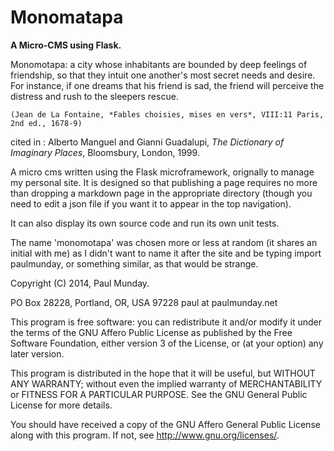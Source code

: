 Monomatapa
==========

**A Micro-CMS using Flask.**

Monomotapa:
    a city whose inhabitants are bounded by deep feelings of friendship, so that
    they intuit one another's most secret needs and desire. For instance, if one
    dreams that his friend is sad, the friend will perceive the distress and 
    rush to the sleepers rescue.

    (Jean de La Fontaine, *Fables choisies, mises en vers*, VIII:11 Paris, 
    2nd ed., 1678-9)

cited in : 
Alberto Manguel and Gianni Guadalupi, *The Dictionary of Imaginary Places*, 
Bloomsbury, London, 1999.

A micro cms written using the Flask microframework, orignally to manage my 
personal site. It is designed so that publishing a page requires no more than
dropping a markdown page in the appropriate directory (though you need to edit
a json file if you want it to appear in the top navigation). 

It can also display its own source code and run its own unit tests.

The name 'monomotapa' was chosen more or less at random (it shares an initial
with me) as I didn't want to name it after the site and be typing import 
paulmunday, or something similar, as that would be strange.

Copyright (C) 2014, Paul Munday.

PO Box 28228, Portland, OR, USA 97228
paul at paulmunday.net

This program is free software: you can redistribute it and/or modify
it under the terms of the GNU Affero  Public License as published by
the Free Software Foundation, either version 3 of the License, or
(at your option) any later version.

This program is distributed in the hope that it will be useful,
but WITHOUT ANY WARRANTY; without even the implied warranty of
MERCHANTABILITY or FITNESS FOR A PARTICULAR PURPOSE.  See the
GNU General Public License for more details.

You should have received a copy of the GNU Affero General Public License
along with this program.  If not, see <http://www.gnu.org/licenses/>.
